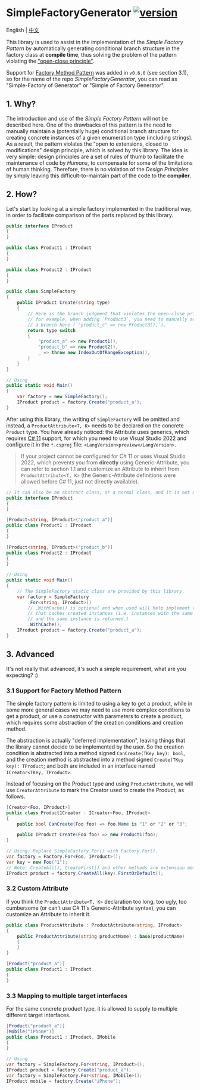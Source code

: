 ﻿# SimpleFactoryGenerator [![version](https://img.shields.io/nuget/v/SimpleFactoryGenerator.svg)](https://www.nuget.org/packages/SimpleFactoryGenerator)

English | [中文](./README.zh-CN.md)

This library is used to assist in the implementation of the *Simple Factory Pattern* by automatically generating conditional branch structure in the factory class at **compile time**, thus solving the problem of the pattern violating the ["open-close principle"](https://en.wikipedia.org/wiki/Open%E2%80%93closed_principle).

Support for [Factory Method Pattern](https://refactoringguru.cn/design-patterns/factory-method) was added in `v0.6.0` (see section 3.1), so for the name of the repo *SimpleFactoryGenerator*, you can read as "Simple-Factory of Generator" or "Simple of Factory Generator".

## 1. Why?

The introduction and use of the *Simple Factory Pattern* will not be described here. One of the drawbacks of this pattern is the need to manually maintain a (potentially huge) conditional branch structure for creating concrete instances of a given enumeration type (including strings). As a result, the pattern violates the "open to extensions, closed to modifications" design principle, which is solved by this library. The idea is very simple: design principles are a set of rules of thumb to facilitate the maintenance of code by *Humans*, to compensate for some of the limitations of human thinking. Therefore, there is no violation of the *Design Principles* by simply leaving this difficult-to-maintain part of the code to the **compiler**.

## 2. How?

Let's start by looking at a simple factory implemented in the traditional way, in order to facilitate comparison of the parts replaced by this library.

```csharp
public interface IProduct
{
}

public class Product1 : IProduct
{
}

public class Product2 : IProduct
{
}

public class SimpleFactory
{
    public IProduct Create(string type)
    {
        // Here is the branch judgment that violates the open-close principle,
        // for example, when adding `Product3`, you need to manually add
        // a branch here (`"product_c" => new Product3(),`).
        return type switch
        {
            "product_a" => new Product1(),
            "product_b" => new Product2(),
            _ => throw new IndexOutOfRangeException(),
        }
    }
}

// Using
public static void Main()
{
    var factory = new SimpleFactory();
    IProduct product = factory.Create("product_a");
}
```

After using this library, the writing of `SimpleFactory` will be omitted and instead, a `ProductAttribute<T, K>` needs to be declared on the concrete `Product` type. You have already noticed: the Attribute uses generics, which requires [C# 11](https://docs.microsoft.com/en-us/dotnet/csharp/programming-guide/generics/generics-and-attributes) support, for which you need to use Visual Studio 2022 and configure it in the `*.csproj` file: `<LangVersion>preview</LangVersion>`.

> If your project cannot be configured for C# 11 or uses Visual Studio 2022, which prevents you from **directly** using Generic-Attribute, you can refer to section 1.1 and customize an Attribute to inherit from `ProductAttribute<T, K>` (the Generic-Attribute definitions were allowed before C# 11, just not directly available).

```csharp
// It can also be an abstract class, or a normal class, and it is not mandatory to be an interface.
public interface IProduct
{
}

[Product<string, IProduct>("product_a")]
public class Product1 : IProduct
{
}

[Product<string, IProduct>("product_b")]
public class Product2 : IProduct
{
}

// Using
public static void Main()
{
    // The SimpleFactory static class are provided by this library.
    var factory = SimpleFactory
        .For<string, IProduct>()
        // .WithCache() is optional and when used will help implement the *Flyweight Pattern*
        // that caches created instances (i.e. instances with the same key are created multiple times
        // and the same instance is returned.)
        .WithCache();
    IProduct product = factory.Create("product_a");
}
```

## 3. Advanced

It's not really that advanced, it's such a simple requirement, what are you expecting? :)

### 3.1 Support for Factory Method Pattern

The simple factory pattern is limited to using a key to get a product, while in some more general cases we may need to use more complex conditions to get a product, or use a constructor with parameters to create a product, which requires some abstraction of the creation conditions and creation method.

The abstraction is actually "deferred implementation", leaving things that the library cannot decide to be implemented by the user. So the creation condition is abstracted into a method signed `CanCreate(TKey key): bool`, and the creation method is abstracted into a method signed `Create(TKey key): TProduct`; and both are included in an interface named `ICreator<TKey, TProduct>`.

Instead of focusing on the Product type and using `ProductAttribute`, we will use `CreatorAttribute` to mark the Creator used to create the Product, as follows.

```csharp
[Creator<Foo, IProduct>]
public class Product1Creator : ICreator<Foo, IProduct>
{
    public bool CanCreate(Foo foo) => foo.Name is "1" or "2" or "3";

    public IProduct Create(Foo foo) => new Product1(foo);
}

// Using: Replace SimpleFactory.For() with Factory.For().
var factory = Factory.For<Foo, IProduct>();
var key = new Foo("1");
// Note: CreateAll(), CreateFirst() and other methods are extension methods of `IFactory<K, U>` and need to be introduced into the `using SimpleFactoryGenerator;` namespace before they can be used.
IProduct product = factory.CreateAll(key).FirstOrDefault();
```

### 3.2 Custom Attribute

If you think the `ProductAttribute<T, K>` declaration too long, too ugly, too cumbersome (or can't use C# 11's Generic-Attribute syntax), you can customize an Attribute to inherit it.

```csharp
public class ProductAttribute : ProductAttribute<string, IProduct>
{
    public ProductAttribute(string productName) : base(productName)
    {
    }
}

[Product("product_a")]
public class Product1 : IProduct
{
}
```

### 3.3 Mapping to multiple target interfaces

For the same concrete product type, it is allowed to supply to multiple different target interfaces.

```csharp
[Product("product_a")]
[Mobile("iPhone")]
public class Product1 : IProduct, IMobile
{
}

// Using
var factory = SimpleFactory.For<string, IProduct>();
IProduct product = factory.Create("product_a");
var factory = SimpleFactory.For<string, IMobile>();
IProduct mobile = factory.Create("iPhone");
```
